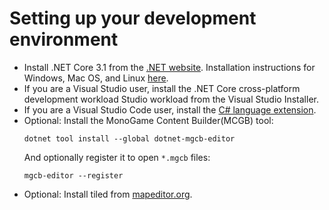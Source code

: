 # Setting up your development environment

* Install .NET Core 3.1 from the [.NET website](https://dotnet.microsoft.com/download/dotnet-core). Installation instructions for Windows, Mac OS, and Linux [here](https://dotnet.microsoft.com/learn/dotnet/hello-world-tutorial/install).
* If you are a Visual Studio user, install the .NET Core cross-platform development workload Studio workload from the Visual Studio Installer.
* If you are a Visual Studio Code user, install the [C# language extension](https://marketplace.visualstudio.com/items?itemName=ms-dotnettools.csharp).
* Optional: Install the MonoGame Content Builder(MCGB) tool:
    ```
    dotnet tool install --global dotnet-mgcb-editor
    ```
    And optionally register it to open `*.mgcb` files:
    ```
    mgcb-editor --register
    ```
* Optional: Install tiled from [mapeditor.org](https://www.mapeditor.org/).

